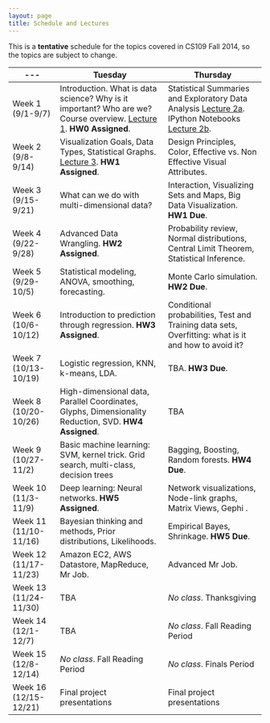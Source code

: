 ```yaml
---
layout: page
title: Schedule and Lectures
---
```


This is a **tentative** schedule for the topics covered in CS109 Fall 2014, so the topics are subject to change. 

--- | Tuesday | Thursday
--- | --- | --- 
Week 1 (9/1-9/7) | Introduction. What is data science? Why is it important? Who are we? Course overview. [Lecture 1](https://docs.google.com/file/d/0B-Acgy0j0KEHclFFVV9pXy1UaXM/edit). **HW0 Assigned**.  | Statistical Summaries and Exploratory Data Analysis [Lecture 2a](lectures/02-distributions.html). IPython Notebooks [Lecture 2b](http://nbviewer.ipython.org/github/cs109/2014/blob/master/lectures/Lecture02_readTable_plot.ipynb). 
Week 2 (9/8-9/14) | Visualization Goals, Data Types, Statistical Graphs. [Lecture 3](https://docs.google.com/file/d/0B7IVstmtIvlHLTdTbXdEVENoRzQ/edit). **HW1 Assigned**. | Design Principles, Color, Effective vs. Non Effective Visual Attributes. 
Week 3 (9/15-9/21) | What can we do with multi-dimensional data? | Interaction, Visualizing Sets and Maps, Big Data Visualization. **HW1 Due**.
Week 4 (9/22-9/28) | Advanced Data Wrangling. **HW2 Assigned**. | Probability review, Normal distributions, Central Limit Theorem, Statistical Inference. 
Week 5 (9/29-10/5) | Statistical modeling, ANOVA, smoothing, forecasting. | Monte Carlo simulation. **HW2 Due**.
Week 6 (10/6-10/12) | Introduction to prediction through regression. **HW3 Assigned**. | Conditional probabilities, Test and Training data sets, Overfitting: what is it and how to avoid it? 
Week 7 (10/13-10/19) | Logistic regression, KNN, k-means, LDA. | TBA. **HW3 Due**. 
Week 8 (10/20-10/26) | High-dimensional data, Parallel Coordinates, Glyphs, Dimensionality Reduction, SVD. **HW4 Assigned**. | TBA 
Week 9 (10/27-11/2) | Basic machine learning: SVM, kernel trick. Grid search, multi-class, decision trees | Bagging, Boosting, Random forests. **HW4 Due**.
Week 10 (11/3-11/9) | Deep learning: Neural networks. **HW5 Assigned**. | Network visualizations, Node-link graphs, Matrix Views, Gephi .
Week 11 (11/10-11/16) | Bayesian thinking and methods, Prior distributions, Likelihoods. | Empirical Bayes, Shrinkage. **HW5 Due**.
Week 12 (11/17-11/23) | Amazon EC2, AWS Datastore, MapReduce, Mr Job. | Advanced Mr Job.
 Week 13 (11/24-11/30) | TBA | *No class*. Thanksgiving 
Week 14 (12/1-12/7) | TBA | *No class*. Fall Reading Period
Week 15 (12/8-12/14) | *No class*. Fall Reading Period | *No class*. Finals Period 
Week 16 (12/15-12/21) | Final project presentations | Final project presentations 


